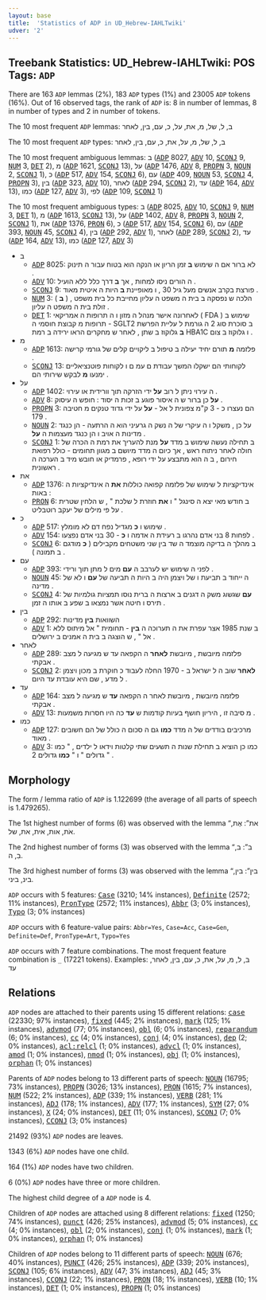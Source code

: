 ```yaml
---
layout: base
title:  'Statistics of ADP in UD_Hebrew-IAHLTwiki'
udver: '2'
---
```


## Treebank Statistics: UD_Hebrew-IAHLTwiki: POS Tags: `ADP`

There are 163 `ADP` lemmas (2%), 183 `ADP` types (1%) and 23005 `ADP` tokens (16%).
Out of 16 observed tags, the rank of `ADP` is: 8 in number of lemmas, 8 in number of types and 2 in number of tokens.

The 10 most frequent `ADP` lemmas: ב, ל, של, מ, את, על, כ, עם, בין, לאחר

The 10 most frequent `ADP` types:  ב, ל, של, מ, על, את, כ, עם, בין, לאחר

The 10 most frequent ambiguous lemmas: ב (<tt><a href="he_iahltwiki-pos-ADP.html">ADP</a></tt> 8027, <tt><a href="he_iahltwiki-pos-ADV.html">ADV</a></tt> 10, <tt><a href="he_iahltwiki-pos-SCONJ.html">SCONJ</a></tt> 9, <tt><a href="he_iahltwiki-pos-NUM.html">NUM</a></tt> 3, <tt><a href="he_iahltwiki-pos-DET.html">DET</a></tt> 2), מ (<tt><a href="he_iahltwiki-pos-ADP.html">ADP</a></tt> 1621, <tt><a href="he_iahltwiki-pos-SCONJ.html">SCONJ</a></tt> 13), על (<tt><a href="he_iahltwiki-pos-ADP.html">ADP</a></tt> 1476, <tt><a href="he_iahltwiki-pos-ADV.html">ADV</a></tt> 8, <tt><a href="he_iahltwiki-pos-PROPN.html">PROPN</a></tt> 3, <tt><a href="he_iahltwiki-pos-NOUN.html">NOUN</a></tt> 2, <tt><a href="he_iahltwiki-pos-SCONJ.html">SCONJ</a></tt> 1), כ (<tt><a href="he_iahltwiki-pos-ADP.html">ADP</a></tt> 517, <tt><a href="he_iahltwiki-pos-ADV.html">ADV</a></tt> 154, <tt><a href="he_iahltwiki-pos-SCONJ.html">SCONJ</a></tt> 6), עם (<tt><a href="he_iahltwiki-pos-ADP.html">ADP</a></tt> 409, <tt><a href="he_iahltwiki-pos-NOUN.html">NOUN</a></tt> 53, <tt><a href="he_iahltwiki-pos-SCONJ.html">SCONJ</a></tt> 4, <tt><a href="he_iahltwiki-pos-PROPN.html">PROPN</a></tt> 3), בין (<tt><a href="he_iahltwiki-pos-ADP.html">ADP</a></tt> 323, <tt><a href="he_iahltwiki-pos-ADV.html">ADV</a></tt> 10), לאחר (<tt><a href="he_iahltwiki-pos-ADP.html">ADP</a></tt> 294, <tt><a href="he_iahltwiki-pos-SCONJ.html">SCONJ</a></tt> 2), עד (<tt><a href="he_iahltwiki-pos-ADP.html">ADP</a></tt> 164, <tt><a href="he_iahltwiki-pos-ADV.html">ADV</a></tt> 13), כמו (<tt><a href="he_iahltwiki-pos-ADP.html">ADP</a></tt> 127, <tt><a href="he_iahltwiki-pos-ADV.html">ADV</a></tt> 3), לפי (<tt><a href="he_iahltwiki-pos-ADP.html">ADP</a></tt> 109, <tt><a href="he_iahltwiki-pos-SCONJ.html">SCONJ</a></tt> 1)

The 10 most frequent ambiguous types:  ב (<tt><a href="he_iahltwiki-pos-ADP.html">ADP</a></tt> 8025, <tt><a href="he_iahltwiki-pos-ADV.html">ADV</a></tt> 10, <tt><a href="he_iahltwiki-pos-SCONJ.html">SCONJ</a></tt> 9, <tt><a href="he_iahltwiki-pos-NUM.html">NUM</a></tt> 3, <tt><a href="he_iahltwiki-pos-DET.html">DET</a></tt> 1), מ (<tt><a href="he_iahltwiki-pos-ADP.html">ADP</a></tt> 1613, <tt><a href="he_iahltwiki-pos-SCONJ.html">SCONJ</a></tt> 13), על (<tt><a href="he_iahltwiki-pos-ADP.html">ADP</a></tt> 1402, <tt><a href="he_iahltwiki-pos-ADV.html">ADV</a></tt> 8, <tt><a href="he_iahltwiki-pos-PROPN.html">PROPN</a></tt> 3, <tt><a href="he_iahltwiki-pos-NOUN.html">NOUN</a></tt> 2, <tt><a href="he_iahltwiki-pos-SCONJ.html">SCONJ</a></tt> 1), את (<tt><a href="he_iahltwiki-pos-ADP.html">ADP</a></tt> 1376, <tt><a href="he_iahltwiki-pos-PRON.html">PRON</a></tt> 6), כ (<tt><a href="he_iahltwiki-pos-ADP.html">ADP</a></tt> 517, <tt><a href="he_iahltwiki-pos-ADV.html">ADV</a></tt> 154, <tt><a href="he_iahltwiki-pos-SCONJ.html">SCONJ</a></tt> 6), עם (<tt><a href="he_iahltwiki-pos-ADP.html">ADP</a></tt> 393, <tt><a href="he_iahltwiki-pos-NOUN.html">NOUN</a></tt> 45, <tt><a href="he_iahltwiki-pos-SCONJ.html">SCONJ</a></tt> 4), בין (<tt><a href="he_iahltwiki-pos-ADP.html">ADP</a></tt> 292, <tt><a href="he_iahltwiki-pos-ADV.html">ADV</a></tt> 1), לאחר (<tt><a href="he_iahltwiki-pos-ADP.html">ADP</a></tt> 289, <tt><a href="he_iahltwiki-pos-SCONJ.html">SCONJ</a></tt> 2), עד (<tt><a href="he_iahltwiki-pos-ADP.html">ADP</a></tt> 164, <tt><a href="he_iahltwiki-pos-ADV.html">ADV</a></tt> 13), כמו (<tt><a href="he_iahltwiki-pos-ADP.html">ADP</a></tt> 127, <tt><a href="he_iahltwiki-pos-ADV.html">ADV</a></tt> 3)


* ב
  * <tt><a href="he_iahltwiki-pos-ADP.html">ADP</a></tt> 8025: לא ברור אם ה שימוש <b>ב</b> זמן הריון או הנקה הוא בטוח עבור ה תינוק .
  * <tt><a href="he_iahltwiki-pos-ADV.html">ADV</a></tt> 10: ה הורים ניסו למחות , אך <b>ב</b> דרך כלל ללא הועיל .
  * <tt><a href="he_iahltwiki-pos-SCONJ.html">SCONJ</a></tt> 9: פורצת בקרב אנשים מעל גיל 30 , ו מאופיינת <b>ב</b> היות ה איטית מאוד .
  * <tt><a href="he_iahltwiki-pos-NUM.html">NUM</a></tt> 3: ( <b>ב</b> ) הלכה ש נפסקה ב בית ה משפט ה עליון מחייבת כל בית משפט , זולת בית ה משפט ה עליון .
  * <tt><a href="he_iahltwiki-pos-DET.html">DET</a></tt> 1: לאחרונה אישר מנהל ה מזון ו ה תרופות ה אמריקאי ( FDA ) שימוש ב תרופות מ קבוצת חוסמי ה - SGLT2 ב סוכרת סוג 2 ה גורמת ל עליית הפרשת <b>ב</b> גלוקוז ב שתן , לאחר ש מחקרים הראו ירידה ב רמת HBA1C ו גלוקוז ב צום .
* מ
  * <tt><a href="he_iahltwiki-pos-ADP.html">ADP</a></tt> 1613: פלזמה <b>מ</b> תורם יחיד יעילה ב טיפול ב ליקויים קלים של גורמי קרישה .
  * <tt><a href="he_iahltwiki-pos-SCONJ.html">SCONJ</a></tt> 13: לקוחותי הם ישקלו המשך עבודת ם עמ ם ו לקוחות פוטנציאליים ימנעו <b>מ</b> לבקש שירותי הם .
* על
  * <tt><a href="he_iahltwiki-pos-ADP.html">ADP</a></tt> 1402: ה עירוי ניתן ל רוב <b>על</b> ידי הזרקה תוך וורידית או עירוי .
  * <tt><a href="he_iahltwiki-pos-ADV.html">ADV</a></tt> 8: <b>על</b> כן ברור ש ה איסור פוגע ב זכות ה יסוד : חופש ה עיסוק .
  * <tt><a href="he_iahltwiki-pos-PROPN.html">PROPN</a></tt> 3: הם נעצרו כ - 3 ק"מ צפונית ל אל - <b>על</b> על ידי גדוד טנקים מ חטיבה 179 .
  * <tt><a href="he_iahltwiki-pos-NOUN.html">NOUN</a></tt> 2: על כן , משקל ו ה עיקרי של ה נשק ה גרעיני הוא ה הרתעה - הן כנגד מדינות ה אויב ו הן כנגד מעצמות ה <b>על</b> .
  * <tt><a href="he_iahltwiki-pos-SCONJ.html">SCONJ</a></tt> 1: ב תחילה נעשה שימוש ב מדד <b>על</b> מנת להעריך את רמת ה הכרה של חולה לאחר ניתוח ראש , אך כיום ה מדד מיושם ב מגוון תחומים - כולל רפואת חירום , ב ה הוא מתבצע על ידי רופא , פרמדיק או חובש מיד ב הערכה ה ראשונית .
* את
  * <tt><a href="he_iahltwiki-pos-ADP.html">ADP</a></tt> 1376: אינדיקציות ל שימוש של פלזמה קפואה כוללות <b>את</b> ה אינדיקציות ה באות :
  * <tt><a href="he_iahltwiki-pos-PRON.html">PRON</a></tt> 6: ב חודש מאי יצא ה סינגל " ו <b>את</b> חוזרת ל שלכת " , ש הלחין שטרית על פי מילים של יעקב רוטבליט .
* כ
  * <tt><a href="he_iahltwiki-pos-ADP.html">ADP</a></tt> 517: שימוש ו <b>כ</b> מגדיל נפח דם לא מומלץ .
  * <tt><a href="he_iahltwiki-pos-ADV.html">ADV</a></tt> 154: לפחות 8 בני אדם נהרגו ב רעידת ה אדמה ו <b>כ</b> - 30 בני אדם נפצעו .
  * <tt><a href="he_iahltwiki-pos-SCONJ.html">SCONJ</a></tt> 6: ב מהלך ה בדיקה מוצמד ה שד בין שני משטחים מקבילים ( <b>כ</b> מודגם ב תמונה ) .
* עם
  * <tt><a href="he_iahltwiki-pos-ADP.html">ADP</a></tt> 393: לפני ה שימוש יש לערבב ה <b>עם</b> מים ל מתן תוך ורידי .
  * <tt><a href="he_iahltwiki-pos-NOUN.html">NOUN</a></tt> 45: ה ייחוד ב תביעת ו של ויצמן היה ב היות ה תביעה של <b>עם</b> ו לא של מדינה .
  * <tt><a href="he_iahltwiki-pos-SCONJ.html">SCONJ</a></tt> 4: <b>עם</b> שגשוג משק ה דגנים ב ארצות ה ברית נוסו תמציות גולמיות של תירס ו חיטה אשר נמצאו ב שפע ב אותו ה זמן .
* בין
  * <tt><a href="he_iahltwiki-pos-ADP.html">ADP</a></tt> 292: השוואות <b>בין</b> מדינות
  * <tt><a href="he_iahltwiki-pos-ADV.html">ADV</a></tt> 1: ב שנת 1985 אצר עפרת את ה תערוכה ה <b>בין</b> - תחומית " אל מיתוס ללא אל " , ש הוצגה ב בית ה אמנים ב ירושלים .
* לאחר
  * <tt><a href="he_iahltwiki-pos-ADP.html">ADP</a></tt> 289: פלזמה מיובשת , מיובשת <b>לאחר</b> ה הקפאה עד ש מגיעה ל מצב אבקתי .
  * <tt><a href="he_iahltwiki-pos-SCONJ.html">SCONJ</a></tt> 2: <b>לאחר</b> שוב ה ל ישראל ב - 1970 החלה לעבוד כ חוקרת ב מכון ויצמן ל מדע , שם היא עובדת עד היום .
* עד
  * <tt><a href="he_iahltwiki-pos-ADP.html">ADP</a></tt> 164: פלזמה מיובשת , מיובשת לאחר ה הקפאה <b>עד</b> ש מגיעה ל מצב אבקתי .
  * <tt><a href="he_iahltwiki-pos-ADV.html">ADV</a></tt> 13: מ סיבה זו , היריון חושף בעיות קודמות ש <b>עד</b> כה היו חסרות משמעות .
* כמו
  * <tt><a href="he_iahltwiki-pos-ADP.html">ADP</a></tt> 127: מרכיבים בודדים של ה מדד <b>כמו</b> גם ה סכום ה כולל של הם חשובים מאוד .
  * <tt><a href="he_iahltwiki-pos-ADV.html">ADV</a></tt> 3: כמו כן הוציא ב תחילת שנות ה תשעים שתי קלטות וידאו ל ילדים , " כמו גדולים " ו " <b>כמו</b> גדולים 2 " .

## Morphology

The form / lemma ratio of `ADP` is 1.122699 (the average of all parts of speech is 1.479265).

The 1st highest number of forms (6) was observed with the lemma “את”: אֶת, אֹת, אות, אית, את, של.

The 2nd highest number of forms (3) was observed with the lemma “ב”: ב, בִ, ה.

The 3rd highest number of forms (3) was observed with the lemma “בין”: בין, בינ, ביני.

`ADP` occurs with 5 features: <tt><a href="he_iahltwiki-feat-Case.html">Case</a></tt> (3210; 14% instances), <tt><a href="he_iahltwiki-feat-Definite.html">Definite</a></tt> (2572; 11% instances), <tt><a href="he_iahltwiki-feat-PronType.html">PronType</a></tt> (2572; 11% instances), <tt><a href="he_iahltwiki-feat-Abbr.html">Abbr</a></tt> (3; 0% instances), <tt><a href="he_iahltwiki-feat-Typo.html">Typo</a></tt> (3; 0% instances)

`ADP` occurs with 6 feature-value pairs: `Abbr=Yes`, `Case=Acc`, `Case=Gen`, `Definite=Def`, `PronType=Art`, `Typo=Yes`

`ADP` occurs with 7 feature combinations.
The most frequent feature combination is `_` (17221 tokens).
Examples: ב, ל, מ, על, את, כ, עם, בין, לאחר, עד


## Relations

`ADP` nodes are attached to their parents using 15 different relations: <tt><a href="he_iahltwiki-dep-case.html">case</a></tt> (22330; 97% instances), <tt><a href="he_iahltwiki-dep-fixed.html">fixed</a></tt> (445; 2% instances), <tt><a href="he_iahltwiki-dep-mark.html">mark</a></tt> (125; 1% instances), <tt><a href="he_iahltwiki-dep-advmod.html">advmod</a></tt> (77; 0% instances), <tt><a href="he_iahltwiki-dep-obl.html">obl</a></tt> (6; 0% instances), <tt><a href="he_iahltwiki-dep-reparandum.html">reparandum</a></tt> (6; 0% instances), <tt><a href="he_iahltwiki-dep-cc.html">cc</a></tt> (4; 0% instances), <tt><a href="he_iahltwiki-dep-conj.html">conj</a></tt> (4; 0% instances), <tt><a href="he_iahltwiki-dep-dep.html">dep</a></tt> (2; 0% instances), <tt><a href="he_iahltwiki-dep-acl-relcl.html">acl:relcl</a></tt> (1; 0% instances), <tt><a href="he_iahltwiki-dep-advcl.html">advcl</a></tt> (1; 0% instances), <tt><a href="he_iahltwiki-dep-amod.html">amod</a></tt> (1; 0% instances), <tt><a href="he_iahltwiki-dep-nmod.html">nmod</a></tt> (1; 0% instances), <tt><a href="he_iahltwiki-dep-obj.html">obj</a></tt> (1; 0% instances), <tt><a href="he_iahltwiki-dep-orphan.html">orphan</a></tt> (1; 0% instances)

Parents of `ADP` nodes belong to 13 different parts of speech: <tt><a href="he_iahltwiki-pos-NOUN.html">NOUN</a></tt> (16795; 73% instances), <tt><a href="he_iahltwiki-pos-PROPN.html">PROPN</a></tt> (3026; 13% instances), <tt><a href="he_iahltwiki-pos-PRON.html">PRON</a></tt> (1615; 7% instances), <tt><a href="he_iahltwiki-pos-NUM.html">NUM</a></tt> (522; 2% instances), <tt><a href="he_iahltwiki-pos-ADP.html">ADP</a></tt> (339; 1% instances), <tt><a href="he_iahltwiki-pos-VERB.html">VERB</a></tt> (281; 1% instances), <tt><a href="he_iahltwiki-pos-ADJ.html">ADJ</a></tt> (178; 1% instances), <tt><a href="he_iahltwiki-pos-ADV.html">ADV</a></tt> (177; 1% instances), <tt><a href="he_iahltwiki-pos-SYM.html">SYM</a></tt> (27; 0% instances), <tt><a href="he_iahltwiki-pos-X.html">X</a></tt> (24; 0% instances), <tt><a href="he_iahltwiki-pos-DET.html">DET</a></tt> (11; 0% instances), <tt><a href="he_iahltwiki-pos-SCONJ.html">SCONJ</a></tt> (7; 0% instances), <tt><a href="he_iahltwiki-pos-CCONJ.html">CCONJ</a></tt> (3; 0% instances)

21492 (93%) `ADP` nodes are leaves.

1343 (6%) `ADP` nodes have one child.

164 (1%) `ADP` nodes have two children.

6 (0%) `ADP` nodes have three or more children.

The highest child degree of a `ADP` node is 4.

Children of `ADP` nodes are attached using 8 different relations: <tt><a href="he_iahltwiki-dep-fixed.html">fixed</a></tt> (1250; 74% instances), <tt><a href="he_iahltwiki-dep-punct.html">punct</a></tt> (426; 25% instances), <tt><a href="he_iahltwiki-dep-advmod.html">advmod</a></tt> (5; 0% instances), <tt><a href="he_iahltwiki-dep-cc.html">cc</a></tt> (4; 0% instances), <tt><a href="he_iahltwiki-dep-obl.html">obl</a></tt> (2; 0% instances), <tt><a href="he_iahltwiki-dep-conj.html">conj</a></tt> (1; 0% instances), <tt><a href="he_iahltwiki-dep-mark.html">mark</a></tt> (1; 0% instances), <tt><a href="he_iahltwiki-dep-orphan.html">orphan</a></tt> (1; 0% instances)

Children of `ADP` nodes belong to 11 different parts of speech: <tt><a href="he_iahltwiki-pos-NOUN.html">NOUN</a></tt> (676; 40% instances), <tt><a href="he_iahltwiki-pos-PUNCT.html">PUNCT</a></tt> (426; 25% instances), <tt><a href="he_iahltwiki-pos-ADP.html">ADP</a></tt> (339; 20% instances), <tt><a href="he_iahltwiki-pos-SCONJ.html">SCONJ</a></tt> (105; 6% instances), <tt><a href="he_iahltwiki-pos-ADV.html">ADV</a></tt> (47; 3% instances), <tt><a href="he_iahltwiki-pos-ADJ.html">ADJ</a></tt> (45; 3% instances), <tt><a href="he_iahltwiki-pos-CCONJ.html">CCONJ</a></tt> (22; 1% instances), <tt><a href="he_iahltwiki-pos-PRON.html">PRON</a></tt> (18; 1% instances), <tt><a href="he_iahltwiki-pos-VERB.html">VERB</a></tt> (10; 1% instances), <tt><a href="he_iahltwiki-pos-DET.html">DET</a></tt> (1; 0% instances), <tt><a href="he_iahltwiki-pos-PROPN.html">PROPN</a></tt> (1; 0% instances)

